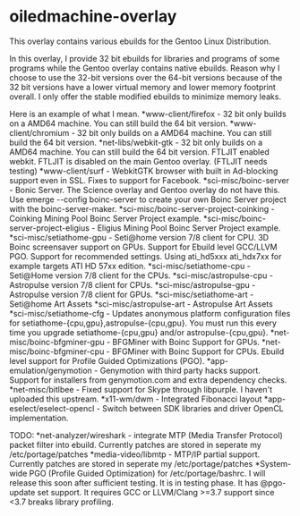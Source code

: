 # oiledmachine-overlay
This overlay contains various ebuilds for the Gentoo Linux Distribution.

In this overlay, I provide 32 bit ebuilds for libraries and programs of some programs while the Gentoo overlay contains native ebuilds.  Reason why I choose to use the 32-bit versions over the 64-bit versions because of the 32 bit versions have a lower virtual memory and lower memory footprint overall.  I only offer the stable modified ebuilds to minimize memory leaks.

Here is an example of what I mean.
*www-client/firefox - 32 bit only builds on a AMD64 machine.  You can still build the 64 bit version.
*www-client/chromium - 32 bit only builds on a AMD64 machine.  You can still build the 64 bit version.
*net-libs/webkit-gtk - 32 bit only builds on a AMD64 machine.  You can still build the 64 bit version.  FTLJIT enabled webkit.  FTLJIT is disabled on the main Gentoo overlay.  (FTLJIT needs testing)
*www-client/surf - WebkitGTK browser with built in Ad-blocking support even in SSL.  Fixes to support for Facebook.
*sci-misc/boinc-server - Bonic Server.  The Science overlay and Gentoo overlay do not have this.  Use emerge --config boinc-server to create your own Boinc Server project with the boinc-server-maker.
*sci-misc/boinc-server-project-coinking - Coinking Mining Pool Boinc Server Project example.
*sci-misc/boinc-server-project-eligius - Eligius Mining Pool Boinc Server Project example.
*sci-misc/setiathome-gpu - Seti@home version 7/8 client for CPU.  3D Boinc screensaver support on GPUs.  Support for Ebuild level GCC/LLVM PGO.  Support for recommended settings.  Using ati_hd5xxx ati_hdx7xx for example targets ATI HD 57xx edition.
*sci-misc/setiathome-cpu - Seti@Home version 7/8 client for the CPUs.
*sci-misc/astropulse-cpu - Astropulse version 7/8 client for CPUs.
*sci-misc/astropulse-gpu - Astropulse version 7/8 client for GPUs.
*sci-misc/setiathome-art - Seti@home Art Assets
*sci-misc/astropulse-art - Astropulse Art Assets
*sci-misc/setiathome-cfg - Updates anonymous platform configuration files for setiathome-{cpu,gpu},astropulse-{cpu,gpu}.  You must run this every time you upgrade setiathome-{cpu,gpu} and/or astropulse-{cpu,gpu}.
*net-misc/boinc-bfgminer-gpu - BFGMiner with Boinc Support for GPUs.
*net-misc/boinc-bfgminer-cpu - BFGMiner with Boinc Support for CPUs.  Ebuild level support for Profile Guided Optimizations (PGO).
*app-emulation/genymotion - Genymotion with third party hacks support.  Support for installers from genymotion.com and extra dependency checks.
*net-misc/bitlbee - Fixed support for Skype through libpurple.  I haven't uploaded this upstream.
*x11-wm/dwm - Integrated Fibonacci layout
*app-eselect/eselect-opencl - Switch between SDK libraries and driver OpenCL implementation.

TODO:
*net-analyzer/wireshark - integrate MTP (Media Transfer Protocol) packet filter into ebuild.  Currently patches are stored in seperate my /etc/portage/patches
*media-video/libmtp - MTP/IP partial support.  Currently patches are stored in seperate my /etc/portage/patches
*System-wide PGO (Profile Guided Optimization) for /etc/portage/bashrc.  I will release this soon after sufficient testing.  It is in testing phase.  It has @pgo-update set support.  It requires GCC or LLVM/Clang >=3.7 support since <3.7 breaks library profiling.
